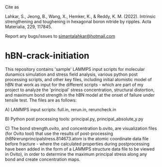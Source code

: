 Cite as

Lahkar, S., Jeong, B., Wang, X., Hemker, K., & Reddy, K. M. (2022). Intrinsic strengthening and toughening in hexagonal boron nitride by ripples. Acta Materialia, 229, 117845.

Report any bugs/issues to simantalahkar@hotmail.com

# hBN-crack-initiation
This repository contains 'sample' LAMMPS input scripts for molecular dunamics simulation and stress field analysis, various python post processing scripts, and other key files, including initial atomistic model of hBN that work as input for the different scripts - which are part of my project to analyze the 'principal' stress concentration, structural distortion, and maximum bond strength in the hBN model at the onset of failure under tensile test.
The files are as follows:

A) LAMMPS input scripts: full.in, rerun.in, reruncheck.in

B) Python post processing tools: principal.py, principal_absolute_y.py

C) The bond strength.ovito, and concentration b.ovito, are visualization files (for Ovito tool) that use the results of post-processing (hBNrerunprincipalstress.814673.atom is the atomic coordinate data file before fracture - where the calculated properties during postprocessing have been added in the form of a LAMMPS structure data file to be viewed in Ovito), in order to determine the maximum principal stress along any bond and create concentration maps.

